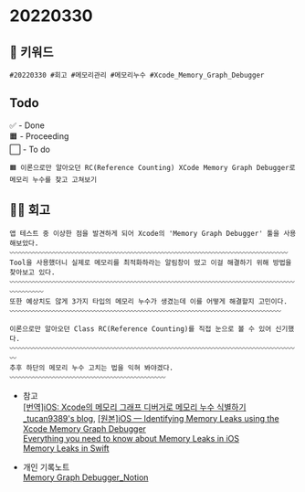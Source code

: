 # 20220330

## 🔑 키워드
```
#20220330 #회고 #메모리관리 #메모리누수 #Xcode_Memory_Graph_Debugger
``` 

## Todo   
✅ - Done   
🟧 - Proceeding   
⬜ - To do   
```   
🟧 이론으로만 알아오던 RC(Reference Counting) XCode Memory Graph Debugger로 메모리 누수를 찾고 고쳐보기
```   


## 🏋️‍♀️ 회고
```
앱 테스트 중 이상한 점을 발견하게 되어 Xcode의 'Memory Graph Debugger' 툴을 사용해보았다.
〰️〰️〰️〰️〰️〰️〰️〰️〰️〰️〰️〰️〰️〰️〰️〰️〰️〰️〰️〰️〰️〰️〰️〰️〰️〰️〰️〰️〰️〰️〰️〰️〰️〰️〰️〰️〰️〰️〰️〰️〰️
Tool을 사용했더니 실제로 메모리를 최적화하라는 알림창이 떴고 이걸 해결하기 위해 방법을 찾아보고 있다.
〰️〰️〰️〰️〰️〰️〰️〰️〰️〰️〰️〰️〰️〰️〰️〰️〰️〰️〰️〰️〰️〰️〰️〰️〰️〰️〰️〰️〰️〰️〰️〰️〰️〰️〰️〰️〰️〰️〰️〰️〰️〰️〰️〰️〰️〰️〰️
또한 예상치도 않게 3가지 타입의 메모리 누수가 생겼는데 이를 어떻게 해결할지 고민이다.
〰️〰️〰️〰️〰️〰️〰️〰️〰️〰️〰️〰️〰️〰️〰️〰️〰️〰️〰️〰️〰️〰️〰️〰️〰️〰️〰️〰️〰️〰️〰️〰️〰️〰️〰️〰️〰️〰️〰️〰️

이론으로만 알아오던 Class RC(Reference Counting)를 직접 눈으로 볼 수 있어 신기했다.
〰️〰️〰️〰️〰️〰️〰️〰️〰️〰️〰️〰️〰️〰️〰️〰️〰️〰️〰️〰️〰️〰️〰️〰️〰️〰️〰️〰️〰️〰️〰️〰️〰️〰️〰️〰️〰️〰️〰️〰️〰️〰️〰️
추후 하단의 메모리 누수 고치는 법을 익혀 봐야겠다.
〰️〰️〰️〰️〰️〰️〰️〰️〰️〰️〰️〰️〰️〰️〰️〰️〰️〰️〰️〰️〰️〰️〰️
```

- 참고   
[[번역]iOS: Xcode의 메모리 그래프 디버거로 메모리 누수 식별하기_tucan9389's blog](https://blog.canapio.com/130), [[원본]iOS — Identifying Memory Leaks using the Xcode Memory Graph Debugger](https://zendesk.engineering/ios-identifying-memory-leaks-using-the-xcode-memory-graph-debugger-e84f097b9d15)   
[Everything you need to know about Memory Leaks in iOS](https://ali-akhtar.medium.com/all-about-memory-leaks-in-ios-cdd450d0cc34)   
[Memory Leaks in Swift](https://medium.com/@leandromperez/memory-leaks-in-swift-bfd5f95f3a74)   
   
- 개인 기록노트   
[Memory Graph Debugger_Notion](https://johnjeongukhur.notion.site/XCode-Memory-Management-f1e64160ebd04d0a8507c56e887be4a6)


